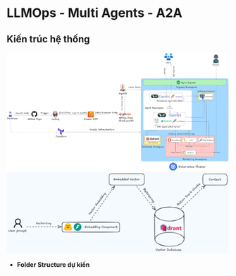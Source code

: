 # LLMOps - Multi Agents - A2A 

## Kiến trúc hệ thống
![Alt text](images/architecture_multi_agents.png "Kiến trúc tổng quan của hệ thống")
![Alt text](images/context_retrieval.png "Flow hoạt động của Context Retrieval")

* **Folder Structure dự kiến**

